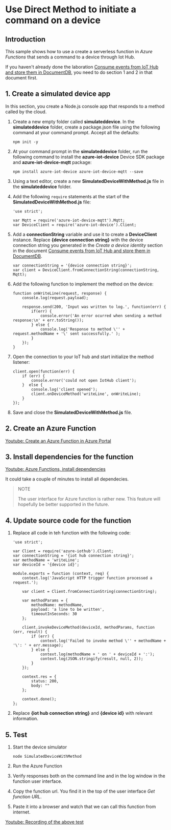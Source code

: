 # Use Direct Method to initiate a command on a device #
## Introduction ##
This sample shows how to use a create a serverless function in *Azure Functions* that sends a command to a device through Iot Hub.

If you haven't already done the laboration 
[Consume events from IoT Hub and store them in DocumentDB](https://github.com/buzzfrog/iothub-hol/blob/master/iothub-save-to-docdb.md), you need to do section 1 and 2 in that document first.

## 1. Create a simulated device app

In this section, you create a Node.js console app that responds to a method called by the cloud.

1. Create a new empty folder called **simulateddevice**. In the **simulateddevice** folder, create a package.json file using the following command at your command prompt. Accept all the defaults:
   
    ```
    npm init -y
    ```
2. At your command prompt in the **simulateddevice** folder, run the following command to install the **azure-iot-device** Device SDK package and **azure-iot-device-mqtt** package:
   
    ```
    npm install azure-iot-device azure-iot-device-mqtt --save
    ```
3. Using a text editor, create a new **SimulatedDeviceWithMethod.js** file in the **simulateddevice** folder.
4. Add the following `require` statements at the start of the **SimulatedDeviceWithMethod.js** file:
   
    ```
    'use strict';
   
    var Mqtt = require('azure-iot-device-mqtt').Mqtt;
    var DeviceClient = require('azure-iot-device').Client;
    ```
5. Add a **connectionString** variable and use it to create a **DeviceClient** instance. Replace **{device connection string}** with the device connection string you generated in the *Create a device identity* section in the document [Consume events from IoT Hub and store them in DocumentDB](https://github.com/buzzfrog/iothub-hol/blob/master/iothub-save-to-docdb.md).
   
    ```
    var connectionString = '{device connection string}';
    var client = DeviceClient.fromConnectionString(connectionString, Mqtt);
    ```
6. Add the following function to implement the method on the device:
   
    ```
    function onWriteLine(request, response) {
        console.log(request.payload);
   
        response.send(200, 'Input was written to log.', function(err) {
            if(err) {
                console.error('An error ocurred when sending a method response:\n' + err.toString());
            } else {
                console.log('Response to method \'' + request.methodName + '\' sent successfully.' );
            }
        });
    }
    ```
7. Open the connection to your IoT hub and start initialize the method listener:
   
    ```
    client.open(function(err) {
        if (err) {
            console.error('could not open IotHub client');
        }  else {
            console.log('client opened');
            client.onDeviceMethod('writeLine', onWriteLine);
        }
    });
    ```
8. Save and close the **SimulatedDeviceWithMethod.js** file.

## 2. Create an Azure Function

[Youtube: Create an Azure Function in Azure Portal](https://www.youtube.com/embed/a6BIybRjeIY)

## 3. Install dependencies for the function

[Youtube: Azure Functions, install dependencies](https://www.youtube.com/embed/M1c-RpFDInI)

It could take a couple of minutes to install all dependecies.

> NOTE
>
> The user interface for Azure function is rather new. This feature will hopefully be better supported in the future.

## 4. Update source code for the function

1. Replace all code in teh function with the following code: 

    ```
    'use strict';

    var Client = require('azure-iothub').Client;
    var connectionString = '{iot hub connection string}';
    var methodName = 'writeLine';
    var deviceId = '{device id}';

    module.exports = function (context, req) {
        context.log('JavaScript HTTP trigger function processed a request.');

        var client = Client.fromConnectionString(connectionString);

        var methodParams = {
            methodName: methodName,
            payload: 'a line to be written',
            timeoutInSeconds: 30
        };

        client.invokeDeviceMethod(deviceId, methodParams, function (err, result) {
            if (err) {
                context.log('Failed to invoke method \'' + methodName + '\': ' + err.message);
            } else {
                context.log(methodName + ' on ' + deviceId + ':');
                context.log(JSON.stringify(result, null, 2));
            }
        });

        context.res = {
            status: 200,
            body: ""
        };

        context.done();
    };
    ```

2. Replace **{iot hub connection string}** and **{device id}** with relevant information.

## 5. Test
1. Start the device simulator

    ```
    node SimulatedDeviceWithMethod
    ```
2. Run the Azure Function

3. Verify responses both on the command line and in the log window in the function user interface.

4. Copy the function url. You find it in the top of the user interface *Get function URL*.

5. Paste it into a browser and watch that we can call this function from internet.

[Youtube: Recording of the above test](https://www.youtube.com/embed/h6luu7r-Xpo)


